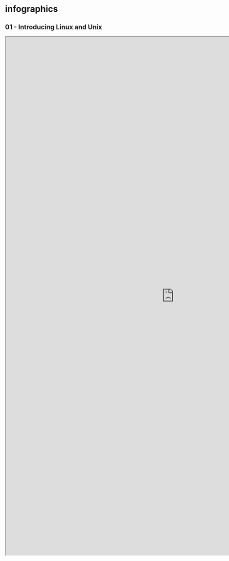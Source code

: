 # infographics

<summary><h2>01 - Introducing Linux and Unix</h2>
<iframe src="https://jucajata.github.io/infographics/01_Introducing_Linux_and_Unix.html" width="1099" height="1698"></iframe>
</summary>

